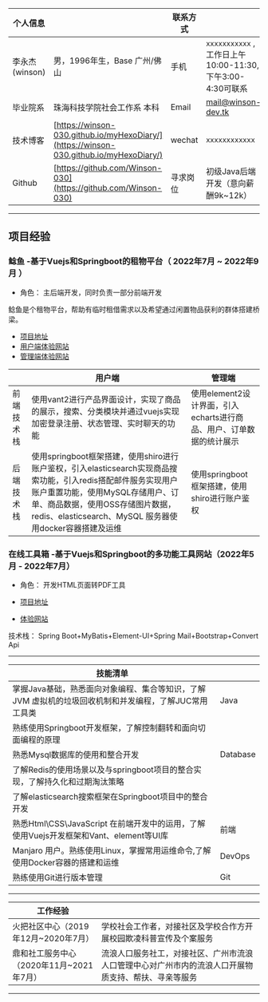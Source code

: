 
|个人信息|           |联系方式 |      |
|---------|---------|---------|------|
|李永杰(winson)|男，1996年生，Base 广州/佛山|手机|`xxxxxxxxxxx`    ,工作日上午10:00-11:30,下午3:00-4:30可联系|
|毕业院系|珠海科技学院社会工作系 本科|Email|[mail@winson-dev.tk](mail@winson-dev.tk)|
|技术博客|[https://winson-030.github.io/myHexoDiary/](https://winson-030.github.io/myHexoDiary/)|wechat|`xxxxxxxxxxxx`|
|Github|[https://github.com/Winson-030](https://github.com/Winson-030)|寻求岗位|初级Java后端开发（意向薪酬9k~12k）|

--------------
## 项目经验

### 鲶鱼 -基于Vuejs和Springboot的租物平台（ 2022年7月 ~ 2022年9月 ）

- 角色： 主后端开发，同时负责一部分前端开发

鲶鱼是个租物平台，帮助有临时租借需求以及希望通过闲置物品获利的群体搭建桥梁。
- [项目地址](https://gitee.com/Alexander__lu/rent-web-store.git)
- [用户端体验网站](https://down.xiaoheihe.work)
- [管理端体验网站](https://admin.xiaoheihe.work)

||用户端 |管理端|
|--------|-------|-----|
|前端技术栈| 使用vant2进行产品界面设计，实现了商品的展示，搜索、分类模块并通过vuejs实现加密登录注册、状态管理、实时聊天的功能 |使用element2设计界面，引入echarts进行商品、用户、订单数据的统计展示|
|后端技术栈|使用springboot框架搭建，使用shiro进行账户鉴权，引入elasticsearch实现商品搜索功能，引入redis搭配邮件服务实现用户账户重置功能，使用MySQL存储用户、订单、商品数据，使用OSS存储图片数据，redis、elasticsearch、MySQL 服务器使用docker容器搭建及运维  |使用springboot框架搭建，使用shiro进行账户鉴权 |

### 在线工具箱 -基于Vuejs和Springboot的多功能工具网站（2022年5月 - 2022年7月）

- 角色： 开发HTML页面转PDF工具
  
- [项目地址](https://gitee.com/Alexander__lu_admin/mail.git)
- [体验网站](https://url.xiaoheihe.work/#/main) 

技术栈： Spring Boot+MyBatis+Element-UI+Spring Mail+Bootstrap+Convert Api

----------------
|技能清单||
|-----|----|
|掌握Java基础，熟悉面向对象编程、集合等知识，了解JVM 虚拟机的垃圾回收机制和并发编程，了解JUC常用工具类|Java|
|熟练使用Springboot开发框架，了解控制翻转和面向切面编程的原理|
|熟悉Mysql数据库的使用和整合开发|Database|
|了解Redis的使用场景以及与springboot项目的整合实现，了解持久化和过期淘汰策略||
|了解elasticsearch搜索框架在Springboot项目中的整合开发|
|熟悉Html\CSS\JavaScript 在前端开发中的运用，了解使用Vuejs开发框架和Vant、element等UI库|前端|
|Manjaro 用户。熟练使用Linux，掌握常用运维命令,了解使用Docker容器的搭建和运维|DevOps|
|熟练使用Git进行版本管理|Git|

-----------

|工作经验||
|---|---|
|火把社区中心（2019年12月~2020年7月）|学校社会工作者，对接社区及学校合作方开展校园欺凌科普宣传及个案服务|
|鼎和社工服务中心（2020年11月~2021年7月）|流浪人口服务社工，对接社区、广州市流浪人口管理中心对广州市内的流浪人口开展物质支持、帮扶、寻亲等服务|
------

